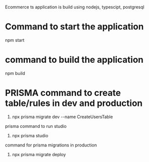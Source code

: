 Ecommerce ts application is build using nodejs, typescipt, postgresql 

# Command to start the application
   npm start

# command to build the application
  npm build

# PRISMA command to create table/rules in dev and production

1) npx prisma migrate dev --name CreateUsersTable

prisma command to run studio

1) npx prisma studio

command for prisma migrations in production
1) npx prisma migrate deploy



